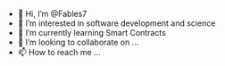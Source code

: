 - 👋 Hi, I’m @Fables7
- 👀 I’m interested in software development and science
- 🌱 I’m currently learning Smart Contracts
- 💞️ I’m looking to collaborate on ...
- 📫 How to reach me ...

<!---
Fables7/Fables7 is a ✨ special ✨ repository because its `README.md` (this file) appears on your GitHub profile.
You can click the Preview link to take a look at your changes.
--->
